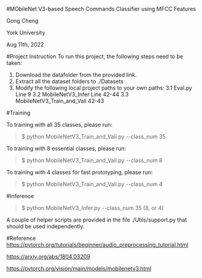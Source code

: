 

#MObileNet V3-based Speech Commands Classifier using MFCC Features

Gong Cheng

York University

Aug 11th, 2022


#Project Instruction
To run this project, the following steps need to be taken:
1. Download the datafolder from the provided link.
2. Extract all the dataset folders to ./Datasets
3. Modify the following local project paths to your own paths:
	3.1 Eval.py Line 9
	3.2 MobileNetV3_Infer Line 42-44
	3.3 MobileNetV3_Train_and_Vali 42-43

#Training

To training with all 35 classes, please run:
> $ python MobileNetV3_Train_and_Vali.py --class_num 35

To training with 8 essential classes, please run:
> $ python MobileNetV3_Train_and_Vali.py --class_num 8

To training with 4 classes for fast prototyping, please run:
> $ python MobileNetV3_Train_and_Vali.py --class_num 4


#Inference
> $ python MobileNetV3_Infer.py --class_num 35 (8, or 4)

A couple of helper scripts are provided in the file ./Utils/support.py that should be used independently.


#Reference
https://pytorch.org/tutorials/beginner/audio_preprocessing_tutorial.html

https://arxiv.org/abs/1804.03209

https://pytorch.org/vision/main/models/mobilenetv3.html